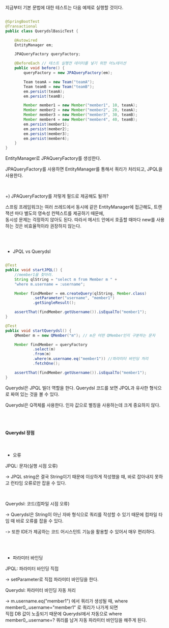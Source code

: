 지금부터 기본 문법에 대한 테스트는 다음 예제로 실행할 것이다.

```java

@SpringBootTest
@Transactional
public class QuerydslBasicTest {

    @Autowired
    EntityManager em;

    JPAQueryFactory queryFactory;

    @BeforeEach // 테스트 실행전 데이터를 넣기 위한 어노테이션
    public void before() {
        queryFactory = new JPAQueryFactory(em);

        Team teamA = new Team("teamA");
        Team teamB = new Team("teamB");
        em.persist(teamA);
        em.persist(teamB);

        Member member1 = new Member("member1", 10, teamA);
        Member member2 = new Member("member2", 20, teamA);
        Member member3 = new Member("member3", 30, teamB);
        Member member4 = new Member("member4", 40, teamB);
        em.persist(member1);
        em.persist(member2);
        em.persist(member3);
        em.persist(member4);
    }
}

```

EntityManager로 JPAQueryFactory를 생성한다.

JPAQueryFactory를 사용하면 EntityManager를 통해서 쿼리가 처리되고, JPQL을 사용한다.

<br/>

+) JPAQueryFactory를 저렇게 필드로 제공해도 될까?

스프링 프레임워크는 여러 쓰레드에서 동시에 같은 EntityManager에 접근해도, 트랜잭션 마다 별도의 영속성 컨텍스트를 제공하기 때문에, <br/>
동시성 문제는 걱정하지 않아도 된다. 따라서 메서드 안에서 호출할 때마다 new를 사용하는 것은 비효율적이라 권장하지 않는다.

<br/><br/>

* JPQL vs Querydsl

```java

@Test
public void startJPQL() {
    //member1을 찾아라.
    String qlString = "select m from Member m " +
    "where m.username = :username";

    Member findMember = em.createQuery(qlString, Member.class)
            .setParameter("username", "member1")
            .getSingleResult();

    assertThat(findMember.getUsername()).isEqualTo("member1");
}

@Test
public void startQuerydsl() {
    QMember m = new QMember("m"); // m은 어떤 QMember인지 구분하는 문자

    Member findMember = queryFactory
            .select(m)
            .from(m)
            .where(m.username.eq("member1")) //파라미터 바인딩 처리
            .fetchOne();

    assertThat(findMember.getUsername()).isEqualTo("member1");
}

```

Querydsl은 JPQL 빌더 역할을 한다. Querydsl 코드를 보면 JPQL과 유사한 형식으로 짜여 있는 것을 볼 수 있다.

Querydsl은 Q객체를 사용한다. 인자 값으로 별칭을 사용하는데 크게 중요하지 않다. 

<br/><br/>

#### Querydsl 장점

<br/>

* 오류

JPQL: 문자(실행 시점 오류)

-> JPQL string은 결국 String이기 때문에 이상하게 작성했을 때, 바로 잡아내지 못하고 런타임 오류로만 잡을 수 있다.

<br/>

Querydsl: 코드(컴파일 시점 오류)

-> Querydsl은 String이 아닌 자바 형식으로 쿼리를 작성할 수 있기 때문에 컴파일 타임 때 바로 오류를 잡을 수 있다.

-> 또한 IDE가 제공하는 코드 어시스턴트 기능을 활용할 수 있어서 매우 편리하다.

<br/><br/>

* 파라미터 바인딩

JPQL: 파라미터 바인딩 직접

-> setParameter로 직접 파라미터 바인딩을 한다.

Querydsl: 파라미터 바인딩 자동 처리

-> m.username.eq("member1") 에서 쿼리가 생성될 때, where member0_.username="member1" 로 쿼리가 나가게 되면 <br/>
직접 DB 값이 노출되기 때문에 Querydsl에서 자동으로 where member0_.username=? 쿼리를 남겨 자동 파라미터 바인딩을 해주게 된다.

